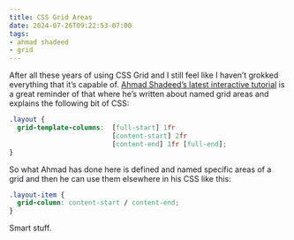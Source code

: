 ```yaml
---
title: CSS Grid Areas
date: 2024-07-26T09:22:53-07:00
tags:
- ahmad shadeed
- grid
---
```


After all these years of using CSS Grid and I still feel like I haven’t grokked everything that it’s capable of. [Ahmad Shadeed’s latest interactive tutorial](https://ishadeed.com/article/css-grid-area/) is a great reminder of that where he’s written about named grid areas and explains the following bit of CSS:

```css
.layout {
  grid-template-columns:  [full-start] 1fr
                          [content-start] 2fr
                          [content-end] 1fr [full-end];
}
```

So what Ahmad has done here is defined and named specific areas of a grid and then he can use them elsewhere in his CSS like this:

```css
.layout-item {
  grid-column: content-start / content-end;
}
```

Smart stuff.
